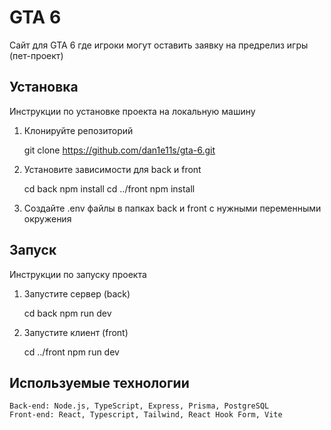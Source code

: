 # GTA 6

Сайт для GTA 6 где игроки могут оставить заявку на предрелиз игры (пет-проект)

## Установка

Инструкции по установке проекта на локальную машину

1.  Клонируйте репозиторий

    git clone https://github.com/dan1e11s/gta-6.git

2.  Установите зависимости для back и front

    cd back
    npm install
    cd ../front
    npm install

3.  Создайте .env файлы в папках back и front с нужными переменными окружения

## Запуск

Инструкции по запуску проекта

1.  Запустите сервер (back)

    cd back
    npm run dev

2.  Запустите клиент (front)

    cd ../front
    npm run dev

## Используемые технологии

    Back-end: Node.js, TypeScript, Express, Prisma, PostgreSQL
    Front-end: React, Typescript, Tailwind, React Hook Form, Vite
